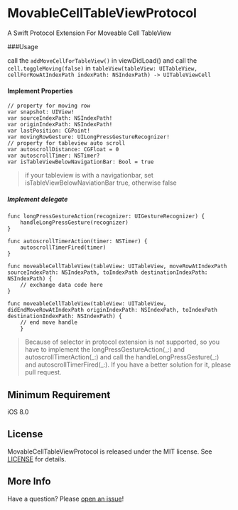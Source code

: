 # MovableCellTableViewProtocol
A Swift Protocol Extension For Moveable Cell TableView

###Usage

call the `addMoveCellForTableView()` in viewDidLoad() and call the `cell.toggleMoving(false)` in `tableView(tableView: UITableView, cellForRowAtIndexPath indexPath: NSIndexPath) -> UITableViewCell`

#### Implement Properties
```
// property for moving row
var snapshot: UIView!
var sourceIndexPath: NSIndexPath!
var originIndexPath: NSIndexPath!
var lastPosition: CGPoint!
var movingRowGesture: UILongPressGestureRecognizer!
// property for tableview auto scroll
var autoscrollDistance: CGFloat = 0
var autoscrollTimer: NSTimer?
var isTableViewBelowNavigationBar: Bool = true
```
> if your tableview is with a navigationbar, set isTableViewBelowNaviationBar true, otherwise false

#####  Implement delegate
```
func longPressGestureAction(recognizer: UIGestureRecognizer) {
    handleLongPressGesture(recognizer)
}
    
func autoscrollTimerAction(timer: NSTimer) {
    autoscrollTimerFired(timer)
}
    
func moveableCellTableView(tableView: UITableView, moveRowAtIndexPath sourceIndexPath: NSIndexPath, toIndexPath destinationIndexPath: NSIndexPath) {
    // exchange data code here
}

func moveableCellTableView(tableView: UITableView, didEndMoveRowAtIndexPath originIndexPath: NSIndexPath, toIndexPath destinationIndexPath: NSIndexPath) {
    // end move handle
    }
```

> Because of selector in protocol extension is not supported, so you have to implement the longPressGestureAction(\_:) and autoscrollTimerAction(\_:) and call the handleLongPressGesture(\_:) and autoscrollTimerFired(\_:). If you have a better solution for it, please pull request.

## Minimum Requirement
iOS 8.0

## License
MovableCellTableViewProtocol is released under the MIT license. See [LICENSE](https://github.com/StormXX/MoveableCellTableViewProtocol/blob/master/LICENSE) for details.

## More Info
Have a question? Please [open an issue](https://github.com/StormXX/MoveableCellTableViewProtocol/issues/new)!